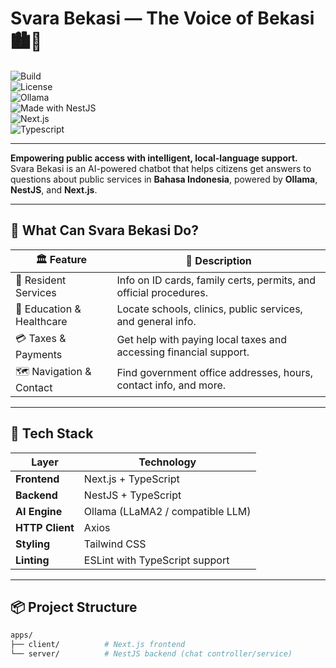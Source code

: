 # Svara Bekasi — The Voice of Bekasi 🏙️💬  
![Build](https://img.shields.io/badge/build-passing-brightgreen?style=flat-square)  
![License](https://img.shields.io/badge/license-MIT-blue.svg?style=flat-square)  
![Ollama](https://img.shields.io/badge/ollama-LLaMA2-success?style=flat-square)  
![Made with NestJS](https://img.shields.io/badge/nestjs-%E2%9D%A4-red?style=flat-square)  
![Next.js](https://img.shields.io/badge/Next.js-frontend-black?style=flat-square)  
![Typescript](https://img.shields.io/badge/TypeScript-strong-blue?style=flat-square)

---

**Empowering public access with intelligent, local-language support.**  
Svara Bekasi is an AI-powered chatbot that helps citizens get answers to questions about public services in **Bahasa Indonesia**, powered by **Ollama**, **NestJS**, and **Next.js**.

---

## 🌟 What Can Svara Bekasi Do?

| 🏛️ Feature               | 📌 Description                                                                 |
|--------------------------|---------------------------------------------------------------------------------|
| 🧾 Resident Services      | Info on ID cards, family certs, permits, and official procedures.              |
| 🏫 Education & Healthcare | Locate schools, clinics, public services, and general info.                    |
| 💳 Taxes & Payments       | Get help with paying local taxes and accessing financial support.              |
| 🗺️ Navigation & Contact   | Find government office addresses, hours, contact info, and more.               |

---

## 🧠 Tech Stack

| Layer       | Technology         |
|-------------|--------------------|
| **Frontend**| Next.js + TypeScript |
| **Backend** | NestJS + TypeScript |
| **AI Engine**| Ollama (LLaMA2 / compatible LLM) |
| **HTTP Client**| Axios |
| **Styling** | Tailwind CSS |
| **Linting** | ESLint with TypeScript support |

---

## 📦 Project Structure

```bash
apps/
├── client/          # Next.js frontend
└── server/          # NestJS backend (chat controller/service)
